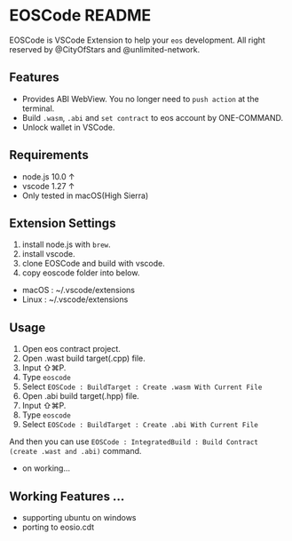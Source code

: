 # EOSCode README

EOSCode is VSCode Extension to help your `eos` development.
All right reserved by @CityOfStars and @unlimited-network.

## Features

* Provides ABI WebView. You no longer need to `push action` at the terminal.
* Build `.wasm`, `.abi` and `set contract` to eos account by ONE-COMMAND.
* Unlock wallet in VSCode.

## Requirements

* node.js 10.0 &uarr;
* vscode 1.27 &uarr;
* Only tested in macOS(High Sierra)

## Extension Settings

1. install node.js with `brew`.
2. install vscode. 
3. clone EOSCode and build with vscode.
4. copy eoscode folder into below.
  * macOS : ~/.vscode/extensions
  * Linux : ~/.vscode/extensions

## Usage

1. Open eos contract project.
2. Open .wast build target(.cpp) file.
3. Input ⇧⌘P.
4. Type `eoscode`
5. Select `EOSCode : BuildTarget : Create .wasm With Current File`
6. Open .abi build target(.hpp) file.
7. Input ⇧⌘P.
8. Type `eoscode`
9. Select `EOSCode : BuildTarget : Create .abi With Current File`

And then you can use `EOSCode : IntegratedBuild : Build Contract (create .wast and .abi)` command.

* on working...

## Working Features ...

* supporting ubuntu on windows
* porting to eosio.cdt


